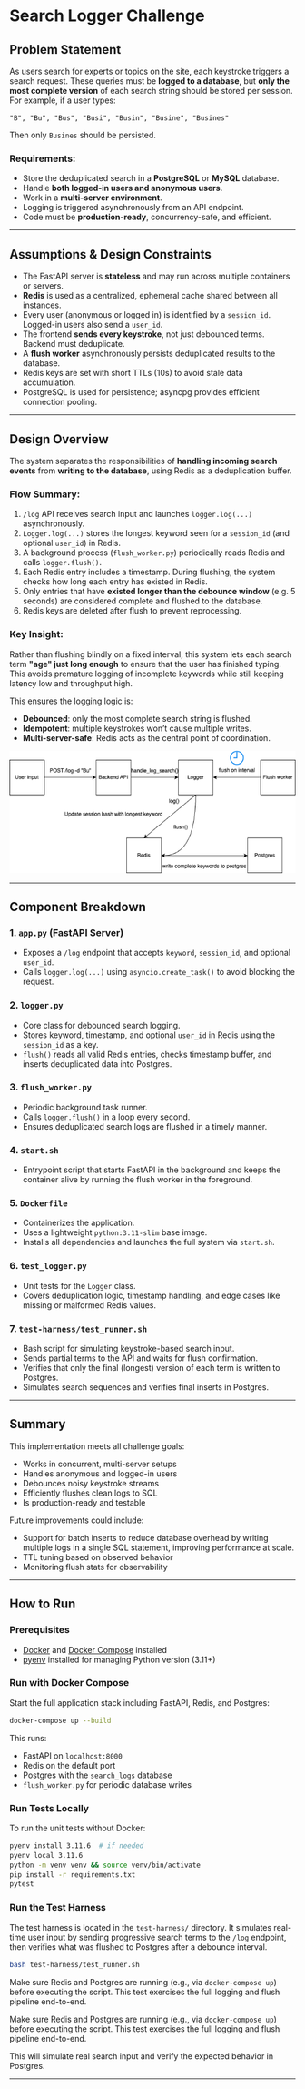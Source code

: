 # Search Logger Challenge

## Problem Statement

As users search for experts or topics on the site, each keystroke triggers a search request. These queries must be **logged to a database**, but **only the most complete version** of each search string should be stored per session. For example, if a user types:

```
"B", "Bu", "Bus", "Busi", "Busin", "Busine", "Busines"
```

Then only `Busines` should be persisted.

### Requirements:

* Store the deduplicated search in a **PostgreSQL** or **MySQL** database.
* Handle **both logged-in users and anonymous users**.
* Work in a **multi-server environment**.
* Logging is triggered asynchronously from an API endpoint.
* Code must be **production-ready**, concurrency-safe, and efficient.

---

## Assumptions & Design Constraints

* The FastAPI server is **stateless** and may run across multiple containers or servers.
* **Redis** is used as a centralized, ephemeral cache shared between all instances.
* Every user (anonymous or logged in) is identified by a `session_id`. Logged-in users also send a `user_id`.
* The frontend **sends every keystroke**, not just debounced terms. Backend must deduplicate.
* A **flush worker** asynchronously persists deduplicated results to the database.
* Redis keys are set with short TTLs (10s) to avoid stale data accumulation.
* PostgreSQL is used for persistence; asyncpg provides efficient connection pooling.

---

## Design Overview

The system separates the responsibilities of **handling incoming search events** from **writing to the database**, using Redis as a deduplication buffer.

### Flow Summary:

1. `/log` API receives search input and launches `logger.log(...)` asynchronously.
2. `Logger.log(...)` stores the longest keyword seen for a `session_id` (and optional `user_id`) in Redis.
3. A background process (`flush_worker.py`) periodically reads Redis and calls `logger.flush()`.
4. Each Redis entry includes a timestamp. During flushing, the system checks how long each entry has existed in Redis.
5. Only entries that have **existed longer than the debounce window** (e.g. 5 seconds) are considered complete and flushed to the database.
6. Redis keys are deleted after flush to prevent reprocessing.

### Key Insight:

Rather than flushing blindly on a fixed interval, this system lets each search term **"age" just long enough** to ensure that the user has finished typing. This avoids premature logging of incomplete keywords while still keeping latency low and throughput high.

This ensures the logging logic is:

* **Debounced**: only the most complete search string is flushed.
* **Idempotent**: multiple keystrokes won’t cause multiple writes.
* **Multi-server-safe**: Redis acts as the central point of coordination.

![Architecture Diagram](./log_search.png)

---

## Component Breakdown

### 1. `app.py` (FastAPI Server)

* Exposes a `/log` endpoint that accepts `keyword`, `session_id`, and optional `user_id`.
* Calls `logger.log(...)` using `asyncio.create_task()` to avoid blocking the request.

### 2. `logger.py`

* Core class for debounced search logging.
* Stores keyword, timestamp, and optional `user_id` in Redis using the `session_id` as a key.
* `flush()` reads all valid Redis entries, checks timestamp buffer, and inserts deduplicated data into Postgres.

### 3. `flush_worker.py`

* Periodic background task runner.
* Calls `logger.flush()` in a loop every second.
* Ensures deduplicated search logs are flushed in a timely manner.

### 4. `start.sh`

* Entrypoint script that starts FastAPI in the background and keeps the container alive by running the flush worker in the foreground.

### 5. `Dockerfile`

* Containerizes the application.
* Uses a lightweight `python:3.11-slim` base image.
* Installs all dependencies and launches the full system via `start.sh`.

### 6. `test_logger.py`

* Unit tests for the `Logger` class.
* Covers deduplication logic, timestamp handling, and edge cases like missing or malformed Redis values.

### 7. `test-harness/test_runner.sh`

* Bash script for simulating keystroke-based search input.
* Sends partial terms to the API and waits for flush confirmation.
* Verifies that only the final (longest) version of each term is written to Postgres.
* Simulates search sequences and verifies final inserts in Postgres.

---

## Summary

This implementation meets all challenge goals:

* Works in concurrent, multi-server setups
* Handles anonymous and logged-in users
* Debounces noisy keystroke streams
* Efficiently flushes clean logs to SQL
* Is production-ready and testable

Future improvements could include:

* Support for batch inserts to reduce database overhead by writing multiple logs in a single SQL statement, improving performance at scale.
* TTL tuning based on observed behavior
* Monitoring flush stats for observability

---

## How to Run

### Prerequisites

* [Docker](https://www.docker.com/) and [Docker Compose](https://docs.docker.com/compose/install/) installed
* [pyenv](https://github.com/pyenv/pyenv) installed for managing Python version (3.11+)

### Run with Docker Compose

Start the full application stack including FastAPI, Redis, and Postgres:

```bash
docker-compose up --build
```

This runs:

* FastAPI on `localhost:8000`
* Redis on the default port
* Postgres with the `search_logs` database
* `flush_worker.py` for periodic database writes

### Run Tests Locally

To run the unit tests without Docker:

```bash
pyenv install 3.11.6  # if needed
pyenv local 3.11.6
python -m venv venv && source venv/bin/activate
pip install -r requirements.txt
pytest
```

### Run the Test Harness

The test harness is located in the `test-harness/` directory. It simulates real-time user input by sending progressive search terms to the `/log` endpoint, then verifies what was flushed to Postgres after a debounce interval.

```bash
bash test-harness/test_runner.sh
```

Make sure Redis and Postgres are running (e.g., via `docker-compose up`) before executing the script. This test exercises the full logging and flush pipeline end-to-end.

Make sure Redis and Postgres are running (e.g., via `docker-compose up`) before executing the script. This test exercises the full logging and flush pipeline end-to-end.

This will simulate real search input and verify the expected behavior in Postgres.

---
